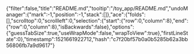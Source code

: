 {"filter":false,"title":"README.md","tooltip":"/toy_app/README.md","undoManager":{"mark":-1,"position":-1,"stack":[]},"ace":{"folds":[],"scrolltop":0,"scrollleft":0,"selection":{"start":{"row":0,"column":8},"end":{"row":0,"column":8},"isBackwards":false},"options":{"guessTabSize":true,"useWrapMode":false,"wrapToView":true},"firstLineState":0},"timestamp":1521661922712,"hash":"c7f20bf57b0a0b5285b62a3bb56806fb7a9d9617"}